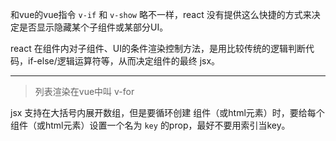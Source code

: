 和vue的vue指令 `v-if` 和 `v-show` 略不一样，react 没有提供这么快捷的方式来决定是否显示隐藏某个子组件或某部分UI。

react 在组件内对子组件、UI的条件渲染控制方法，是用比较传统的逻辑判断代码，if-else/逻辑运算符等，从而决定组件的最终 jsx。

----

> 列表渲染在vue中叫 v-for

jsx 支持在大括号内展开数组，但是要循环创建 组件（或html元素）时，要给每个组件（或html元素）设置一个名为 `key` 的prop，最好不要用索引当key。

